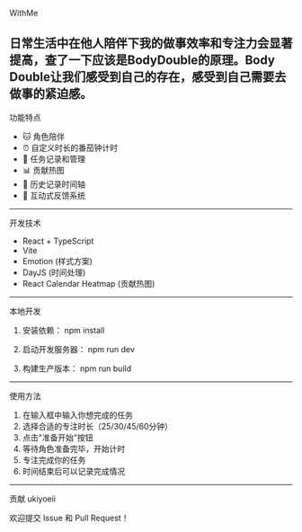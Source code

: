 WithMe

日常生活中在他人陪伴下我的做事效率和专注力会显著提高，查了一下应该是BodyDouble的原理。Body Double让我们感受到自己的存在，感受到自己需要去做事的紧迫感。
------------------------------
功能特点

- 🐱 角色陪伴
- ⏰ 自定义时长的番茄钟计时
- 📝 任务记录和管理
- 📊 贡献热图
- 📅 历史记录时间轴
- 💬 互动式反馈系统
------------------------------
开发技术

- React + TypeScript
- Vite
- Emotion (样式方案)
- DayJS (时间处理)
- React Calendar Heatmap (贡献热图)
------------------------------
本地开发

1. 安装依赖：
npm install

2. 启动开发服务器：
npm run dev

3. 构建生产版本：
npm run build
------------------------------
使用方法

1. 在输入框中输入你想完成的任务
2. 选择合适的专注时长（25/30/45/60分钟）
3. 点击"准备开始"按钮
4. 等待角色准备完毕，开始计时
5. 专注完成你的任务
6. 时间结束后可以记录完成情况
------------------------------
贡献
ukiyoeii

欢迎提交 Issue 和 Pull Request！
